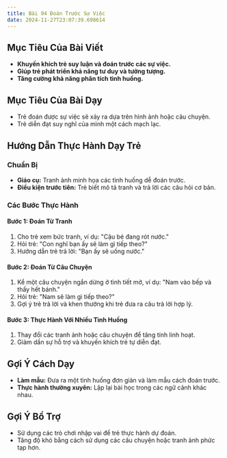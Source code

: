 ```yaml
---
title: Bài 94 Đoán Trước Sự Việc
date: 2024-11-27T23:07:39.698614
---
```


## Mục Tiêu Của Bài Viết
- **Khuyến khích trẻ suy luận và đoán trước các sự việc.**
- **Giúp trẻ phát triển khả năng tư duy và tưởng tượng.**
- **Tăng cường khả năng phân tích tình huống.**

## Mục Tiêu Của Bài Dạy
- Trẻ đoán được sự việc sẽ xảy ra dựa trên hình ảnh hoặc câu chuyện.
- Trẻ diễn đạt suy nghĩ của mình một cách mạch lạc.

## Hướng Dẫn Thực Hành Dạy Trẻ

### Chuẩn Bị
- **Giáo cụ:** Tranh ảnh minh họa các tình huống dễ đoán trước.
- **Điều kiện trước tiên:** Trẻ biết mô tả tranh và trả lời các câu hỏi cơ bản.

### Các Bước Thực Hành
#### Bước 1: Đoán Từ Tranh
1. Cho trẻ xem bức tranh, ví dụ: "Cậu bé đang rót nước."
2. Hỏi trẻ: "Con nghĩ bạn ấy sẽ làm gì tiếp theo?"
3. Hướng dẫn trẻ trả lời: "Bạn ấy sẽ uống nước."

#### Bước 2: Đoán Từ Câu Chuyện
1. Kể một câu chuyện ngắn dừng ở tình tiết mở, ví dụ: "Nam vào bếp và thấy hết bánh."
2. Hỏi trẻ: "Nam sẽ làm gì tiếp theo?"
3. Gợi ý trẻ trả lời và khen thưởng khi trẻ đưa ra câu trả lời hợp lý.

#### Bước 3: Thực Hành Với Nhiều Tình Huống
1. Thay đổi các tranh ảnh hoặc câu chuyện để tăng tính linh hoạt.
2. Giảm dần sự hỗ trợ và khuyến khích trẻ tự diễn đạt.

## Gợi Ý Cách Dạy
- **Làm mẫu:** Đưa ra một tình huống đơn giản và làm mẫu cách đoán trước.
- **Thực hành thường xuyên:** Lặp lại bài học trong các ngữ cảnh khác nhau.

## Gợi Ý Bổ Trợ
- Sử dụng các trò chơi nhập vai để trẻ thực hành dự đoán.
- Tăng độ khó bằng cách sử dụng các câu chuyện hoặc tranh ảnh phức tạp hơn.
